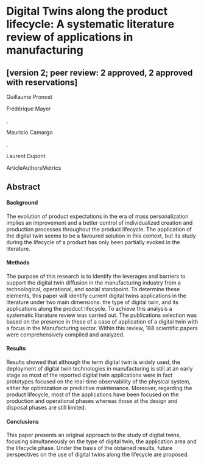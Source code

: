 
# Digital Twins along the product lifecycle: A systematic literature review of applications in manufacturing

## [version 2; peer review: 2 approved, 2 approved with reservations]

Guillaume Pronost

Frédérique Mayer

, 

Mauricio Camargo

, 

Laurent Dupont



ArticleAuthorsMetrics

## Abstract

#### Background

The evolution of product expectations in the era of mass personalization implies an improvement and a better control of individualized creation and production processes throughout the product lifecycle. The application of the digital twin seems to be a favoured solution in this context, but its study during the lifecycle of a product has only been partially evoked in the literature.

#### Methods

The purpose of this research is to identify the leverages and barriers to support the digital twin diffusion in the manufacturing industry from a technological, operational, and social standpoint. To determine these elements, this paper will identify current digital twins applications in the literature under two main dimensions: the type of digital twin, and its applications along the product lifecycle. To achieve this analysis a systematic literature review was carried out. The publications selection was based on the presence in these of a case of application of a digital twin with a focus in the Manufacturing sector. Within this review, 188 scientific papers were comprehensively compiled and analyzed.

#### Results

Results showed that although the term digital twin is widely used, the deployment of digital twin technologies in manufacturing is still at an early stage as most of the reported digital twin applications were in fact prototypes focused on the real-time observability of the physical system, either for optimization or predictive maintenance. Moreover, regarding the product lifecycle, most of the applications have been focused on the production and operational phases whereas those at the design and disposal phases are still limited.

#### Conclusions

This paper presents an original approach to the study of digital twins, focusing simultaneously on the type of digital twin, the application area and the lifecycle phase. Under the basis of the obtained results, future perspectives on the use of digital twins along the lifecycle are proposed.
